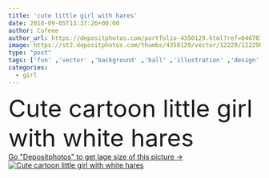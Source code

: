 ```yaml
---
title: 'cute little girl with hares'
date: 2016-09-05T13:37:26+00:00
author: Cofeee
author_url: https://depositphotos.com/portfolio-4350129.html?ref=64678756
image: https://st2.depositphotos.com/thumbs/4350129/vector/12229/122290506/api_thumb_450.jpg?forcejpeg=true
type: "post"
tags: ['fun' ,'vector' ,'background' ,'ball' ,'illustration' ,'design' ,'set' ,'small' ,'isolated' ,'birthday' ,'celebration' ,'decoration' ,'greeting' ,'happy' ,'art' ,'love' ,'party' ,'girl' ,'sitting' ,'nature' ,'cute' ,'flower' ,'animal' ,'cake' ,'child' ,'little' ,'friendship' ,'card' ,'vintage' ,'cartoon' ,'children' ,'funny' ,'kids' ,'bunny' ,'pet' ,'umbrella' ,'big' ,'safari' ,'character' ,'pink' ,'balloon' ,'text' ,'forest' ,'drawing' ,'friends' ,'invitation' ,'collection' ,'baby' ,'hare' ,'present box' ]
categories: 
  - girl
---
```

<div aling="center">
            <font size="60"> Cute cartoon little girl with white hares</font>   
</div>
<div>
    <a href='https://st2.depositphotos.com/thumbs/4350129/vector/12229/122290506/api_thumb_450.jpg?forcejpeg=true?ref=64678756' target=_blank > Go "Depositphotos" to get lage size of this picture ->
        <img href='https://st2.depositphotos.com/thumbs/4350129/vector/12229/122290506/api_thumb_450.jpg?forcejpeg=true?ref=64678756' src='https://st2.depositphotos.com/4350129/12229/v/950/depositphotos_122290506-stock-illustration-cute-little-girl-with-hares.jpg?forcejpeg=true' alt='Cute cartoon little girl with white hares' >
    </a>
</div>
